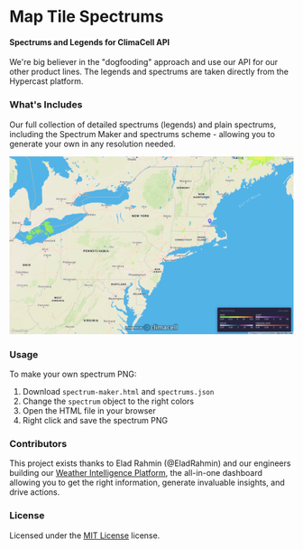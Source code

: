Map Tile Spectrums
========

#### Spectrums and Legends for ClimaCell API ####
We're big believer in the "dogfooding" approach and use our API for our other product lines. The legends and spectrums are taken directly from the Hypercast platform.

### What's Includes ###
Our full collection of detailed spectrums (legends) and plain spectrums, including the Spectrum Maker and spectrums scheme - allowing you to generate your own in any resolution needed.
 
![Map Tile Spectrums](./samples/precipitation.png)

### Usage ###
To make your own spectrum PNG:
1. Download `spectrum-maker.html` and `spectrums.json`
1. Change the `spectrum` object to the right colors
1. Open the HTML file in your browser
1. Right click and save the spectrum PNG

### Contributors ###
This project exists thanks to Elad Rahmin (@EladRahmin) and our engineers building our [Weather Intelligence Platform](https://www.tomorrow.io/), the all-in-one dashboard allowing you to get the right information, generate invaluable insights, and drive actions.

### License ###
Licensed under the [MIT License](./LICENSE) license.
